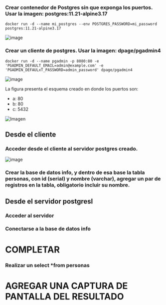 ### Crear contenedor de Postgres sin que exponga los puertos. Usar la imagen: postgres:11.21-alpine3.17
```
docker run -d --name mi_postgres --env POSTGRES_PASSWORD=mi_password postgres:11.21-alpine3.17
```
![image](https://github.com/user-attachments/assets/fd710525-fc95-4189-905b-b44efb7bf09b)

### Crear un cliente de postgres. Usar la imagen: dpage/pgadmin4
```
docker run -d --name pgadmin -p 8080:80 -e 'PGADMIN_DEFAULT_EMAIL=admin@example.com' -e 'PGADMIN_DEFAULxT_PASSWORD=admin_password' dpage/pgadmin4
```
![image](https://github.com/user-attachments/assets/9fd75669-5b71-4309-aedd-b8762c6958fc)

La figura presenta el esquema creado en donde los puertos son:
- a: 80
- b: 80
- c: 5432

![Imagen](img/esquema-ejercicio3.PNG)

## Desde el cliente
### Acceder desde el cliente al servidor postgres creado.
![image](https://github.com/user-attachments/assets/e40fb65d-4781-454b-bee5-87c84ca70ced)

### Crear la base de datos info, y dentro de esa base la tabla personas, con id (serial) y nombre (varchar), agregar un par de registros en la tabla, obligatorio incluir su nombre.

## Desde el servidor postgresl
### Acceder al servidor
### Conectarse a la base de datos info
# COMPLETAR
### Realizar un select *from personas
# AGREGAR UNA CAPTURA DE PANTALLA DEL RESULTADO
